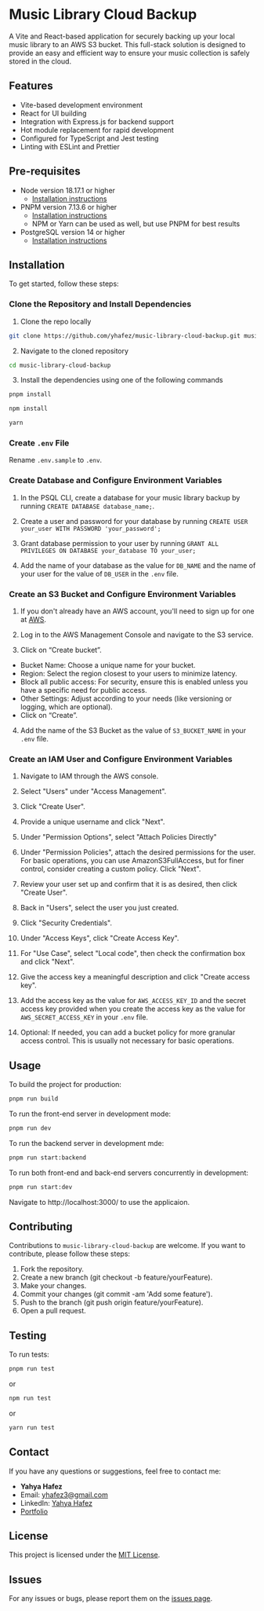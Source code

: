 # Music Library Cloud Backup

A Vite and React-based application for securely backing up your local music library to an AWS S3 bucket. This full-stack solution is designed to provide an easy and efficient way to ensure your music collection is safely stored in the cloud.

## Features

- Vite-based development environment
- React for UI building
- Integration with Express.js for backend support
- Hot module replacement for rapid development
- Configured for TypeScript and Jest testing
- Linting with ESLint and Prettier

## Pre-requisites

- Node version 18.17.1 or higher
  - [Installation instructions](https://nodejs.org/en/learn/getting-started/how-to-install-nodejs)
- PNPM version 7.13.6 or higher
  - [Installation instructions](https://pnpm.io/installation)
  - NPM or Yarn can be used as well, but use PNPM for best results
- PostgreSQL version 14 or higher
  - [Installation instructions](https://www.postgresql.org/download/)

## Installation

To get started, follow these steps:

### Clone the Repository and Install Dependencies

1. Clone the repo locally

```bash
git clone https://github.com/yhafez/music-library-cloud-backup.git music-library-cloud-backup
```

2. Navigate to the cloned repository

```bash
cd music-library-cloud-backup
```

3. Install the dependencies using one of the following commands

```bash
pnpm install
```

```bash
npm install
```

```bash
yarn
```

### Create `.env` File

Rename `.env.sample` to `.env`.

### Create Database and Configure Environment Variables

1. In the PSQL CLI, create a database for your music library backup by running `CREATE DATABASE database_name;`.

1. Create a user and password for your database by running `CREATE USER your_user WITH PASSWORD 'your_password';`

1. Grant database permission to your user by running `GRANT ALL PRIVILEGES ON DATABASE your_database TO your_user;`

1. Add the name of your database as the value for `DB_NAME` and the name of your user for the value of `DB_USER` in the `.env` file.

### Create an S3 Bucket and Configure Environment Variables

1. If you don't already have an AWS account, you'll need to sign up for one at [AWS](https://aws.amazon.com/).

1. Log in to the AWS Management Console and navigate to the S3 service.

1. Click on “Create bucket”.

- Bucket Name: Choose a unique name for your bucket.
- Region: Select the region closest to your users to minimize latency.
- Block all public access: For security, ensure this is enabled unless you have a specific need for public access.
- Other Settings: Adjust according to your needs (like versioning or logging, which are optional).
- Click on “Create”.

4. Add the name of the S3 Bucket as the value of `S3_BUCKET_NAME` in your `.env` file.

### Create an IAM User and Configure Environment Variables

1. Navigate to IAM through the AWS console.

1. Select "Users" under "Access Management".

1. Click "Create User".

1. Provide a unique username and click "Next".

1. Under "Permission Options", select "Attach Policies Directly"

1. Under "Permission Policies", attach the desired permissions for the user. For basic operations, you can use AmazonS3FullAccess, but for finer control, consider creating a custom policy. Click "Next".

1. Review your user set up and confirm that it is as desired, then click "Create User".

1. Back in "Users", select the user you just created.

1. Click "Security Credentials".

1. Under "Access Keys", click "Create Access Key".

1. For "Use Case", select "Local code", then check the confirmation box and click "Next".

1. Give the access key a meaningful description and click "Create access key".

1. Add the access key as the value for `AWS_ACCESS_KEY_ID` and the secret access key provided when you create the access key as the value for `AWS_SECRET_ACCESS_KEY` in your `.env` file.

1. Optional: If needed, you can add a bucket policy for more granular access control. This is usually not necessary for basic operations.

## Usage

To build the project for production:

```bash
pnpm run build
```

To run the front-end server in development mode:

```bash
pnpm run dev
```

To run the backend server in development mde:

```bash
pnpm run start:backend
```

To run both front-end and back-end servers concurrently in development:

```bash
pnpm run start:dev
```

Navigate to http://localhost:3000/ to use the applicaion.

## Contributing

Contributions to `music-library-cloud-backup` are welcome. If you want to contribute, please follow these steps:

1. Fork the repository.
1. Create a new branch (git checkout -b feature/yourFeature).
1. Make your changes.
1. Commit your changes (git commit -am 'Add some feature').
1. Push to the branch (git push origin feature/yourFeature).
1. Open a pull request.

## Testing

To run tests:

```bash
pnpm run test
```

or

```bash
npm run test
```

or

```bash
yarn run test
```

## Contact

If you have any questions or suggestions, feel free to contact me:

- **Yahya Hafez**
- Email: [yhafez3@gmail.com](mailto:yhafez3@gmail.com)
- LinkedIn: [Yahya Hafez](https://www.linkedin.com/in/yahya-hafez/)
- [Portfolio](https://portfolio-yahya.netlify.app/)

## License

This project is licensed under the [MIT License](LICENSE).

## Issues

For any issues or bugs, please report them on the [issues page](https://github.com/yhafez/fs-vite-scaffold/issues).
